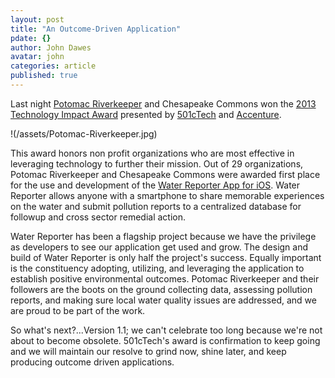 ```yaml
---
layout: post
title: "An Outcome-Driven Application"
pdate: {}
author: John Dawes
avatar: john
categories: article
published: true
---
```


Last night <a href="http://www.potomacriverkeeper.org/" target="_blank">Potomac Riverkeeper</a> and Chesapeake Commons won the <a href="http://www.501ctech.org/potomac-riverkeeper-and-ywca-national-capital-area-win-2013-technology-impact-awards-2/" target="_blank">2013 Technology Impact Award</a> presented by <a href="http://www.501ctech.org/#&amp;panel1-1&amp;panel2-1" target="_blank">501cTech</a> and <a href="http://www.accenture.com/us-en/pages/index.aspx" target="_blank">Accenture</a>.

!(/assets/Potomac-Riverkeeper.jpg)

<!-- ex -->

This award honors non profit organizations who are most effective in leveraging technology to further their mission. Out of 29 organizations, Potomac Riverkeeper and Chesapeake Commons were awarded first place for the use and development of the <a href="https://itunes.apple.com/us/app/the-water-reporter/id668005311" target="_blank">Water Reporter App for iOS</a>. Water Reporter allows anyone with a smartphone to share memorable experiences on the water and submit pollution reports to a centralized database for followup and cross sector remedial action.

Water Reporter has been a flagship project because we have the privilege as developers to see our application get used and grow. The design and build of Water Reporter is only half the project's success. Equally important is the constituency adopting, utilizing, and leveraging the application to establish positive environmental outcomes. Potomac Riverkeeper and their followers are the boots on the ground collecting data, assessing pollution reports, and making sure local water quality issues are addressed, and we are proud to be part of the work.

So what's next?...Version 1.1; we can't celebrate too long because we're not about to become obsolete. 501cTech's award is confirmation to keep going and we will maintain our resolve to grind now, shine later, and keep producing outcome driven applications.